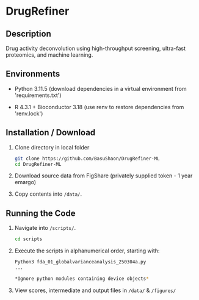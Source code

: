 # DrugRefiner

## Description

Drug activity deconvolution using high-throughput screening, ultra-fast proteomics, and machine learning. 

## Environments

- Python 3.11.5 (download dependencies in a virtual environment from 'requirements.txt') 

- R 4.3.1 + Bioconductor 3.18 (use renv to restore dependencies from 'renv.lock')

## Installation / Download

1. Clone directory in local folder

   ```sh
   git clone https://github.com/BasuShaon/DrugRefiner-ML
   cd DrugRefiner-ML

2. Download source data from FigShare (privately supplied token - 1 year emargo) 

3. Copy contents into `/data/`.

## Running the Code

1. Navigate into `/scripts/`. 

   ```sh
   cd scripts

2. Execute the scripts in alphanumerical order, starting with:

   ```sh
   Python3 fda_01_globalvarianceanalysis_250304a.py
   ...

   *Ignore python modules containing device objects*

3. View scores, intermediate and output files in `/data/` & `/figures/`
